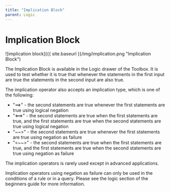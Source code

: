 ```yaml
---
title: "Implication Block"
parent: Logic
---
```

# Implication Block
![implication block]({{ site.baseurl }}/img/implication.png "Implication Block")

The Implication Block is available in the Logic drawer of the Toolbox. It is used to test whether it is true that whenever the statements in the first input are true the statements in the second input are also true.

The implication operator also accepts an implication type, which is one of the following:

* "==>" - the second statements are true whenever the first statements are true using logical negation
* "<==>" - the second statements are true when the first statements are true, and the first statements are true when the second statements are true using logical negation
* "~~>" - the second statements are true whenever the first statements are true using negation as failure
* "<~~>" - the second statements are true when the first statements are true, and the first statements are true when the second statements are true using negation as failure

The implication operators is rarely used except in advanced applications.

Implication operators using negation as failure can only be used in the conditions of a rule or in a query. Please see the logic section of the beginners guide for more information.

